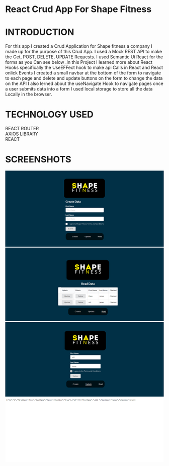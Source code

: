 #  React Crud App For Shape Fitness

#  INTRODUCTION
   


For this app I created a Crud Application for Shape fitness a company 
I made up  for the purpose of this Crud App. I used a Mock REST API to make the Get, POST, DELETE, UPDATE
 Requests. I used Semantic Ui React for the forms as you   Can see below .In this Project I learned  more about 
 React Hooks specifically the UseEFFect hook to make api Calls  in React and 
 React onlick Events I created a small navbar at the bottom of the form to navigate to each page 
 and delete and update buttons on the form to change the data on the API  I also lerned about
 the useNavigate Hook to navigate pages once a user submits data into a  form   I used local storage to store all
 the data Locally in the browser.


#  TECHNOLOGY USED
REACT ROUTER<br>
AXIOS LIBRARY<br>
REACT <br>

 #  SCREENSHOTS
 
 
<img src = "pic 1.png">
<img src = "read.png">
<img src = "update.png">
<img src = "data.png">

